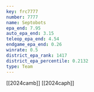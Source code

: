 ```yaml
---
key: frc7777
number: 7777
name: Septobots
epa_end: 7.95
auto_epa_end: 3.15
teleop_epa_end: 4.54
endgame_epa_end: 0.26
winrate: 0.5
district_epa_rank: 1417
district_epa_percentile: 0.2132
type: Team
---
```

[[2024camb]]
[[2024caph]]

